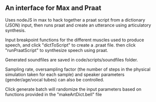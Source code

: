 ## An interface for Max and Praat

Uses nodeJS in max to hack together a praat script from a dictionary (JSON) input, then runs praat and create an utterance using articulatory synthesis.

Input breakpoint functions for the different muscles used to produce speech, and click "dictToScript" to create a .praat file. then click "runPraatScript" to synthesize speech using praat. 

Generated soundfiles are saved in code/scripts/soundfiles folder.

Sampling rate, oversampling factor (the number of steps in the physical simulation taken for each sample) and speaker parameters (gender/age/vocal tubes) can also be controlled.

Click generate batch will randomize the input parameters based on functions provided in the "makeArtDict.bell" file

